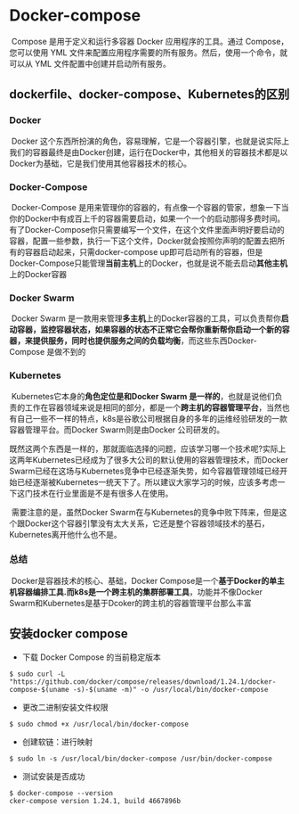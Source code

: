 # Docker-compose

​	Compose 是用于定义和运行多容器 Docker 应用程序的工具。通过 Compose，您可以使用 YML 文件来配置应用程序需要的所有服务。然后，使用一个命令，就可以从 YML 文件配置中创建并启动所有服务。

## dockerfile、docker-compose、Kubernetes的区别

### Docker

​	Docker 这个东西所扮演的角色，容易理解，它是一个容器引擎，也就是说实际上我们的容器最终是由Docker创建，运行在Docker中，其他相关的容器技术都是以Docker为基础，它是我们使用其他容器技术的核心。

### Docker-Compose

​	Docker-Compose 是用来管理你的容器的，有点像一个容器的管家，想象一下当你的Docker中有成百上千的容器需要启动，如果一个一个的启动那得多费时间。有了Docker-Compose你只需要编写一个文件，在这个文件里面声明好要启动的容器，配置一些参数，执行一下这个文件，Docker就会按照你声明的配置去把所有的容器启动起来，只需docker-compose up即可启动所有的容器，但是Docker-Compose只能管理**当前主机**上的Docker，也就是说不能去启动**其他主机**上的Docker容器

### Docker Swarm

​	Docker Swarm 是一款用来管理**多主机**上的Docker容器的工具，可以负责帮你**启动容器，监控容器状态，如果容器的状态不正常它会帮你重新帮你启动一个新的容器，来提供服务，同时也提供服务之间的负载均衡**，而这些东西Docker-Compose 是做不到的

### Kubernetes

​	Kubernetes它本身的**角色定位是和Docker Swarm 是一样的**，也就是说他们负责的工作在容器领域来说是相同的部分，都是一个**跨主机的容器管理平台**，当然也有自己一些不一样的特点，k8s是谷歌公司根据自身的多年的运维经验研发的一款容器管理平台。而Docker Swarm则是由Docker 公司研发的。

​	既然这两个东西是一样的，那就面临选择的问题，应该学习哪一个技术呢?实际上这两年Kubernetes已经成为了很多大公司的默认使用的容器管理技术，而Docker Swarm已经在这场与Kubernetes竞争中已经逐渐失势，如今容器管理领域已经开始已经逐渐被Kubernetes一统天下了。所以建议大家学习的时候，应该多考虑一下这门技术在行业里面是不是有很多人在使用。

​	需要注意的是，虽然Docker Swarm在与Kubernetes的竞争中败下阵来，但是这个跟Docker这个容器引擎没有太大关系，它还是整个容器领域技术的基石，Kubernetes离开他什么也不是。

### 总结
​	Docker是容器技术的核心、基础，Docker Compose是一个**基于Docker的单主机容器编排工具.而k8s是一个跨主机的集群部署工具**，功能并不像Docker Swarm和Kubernetes是基于Dcoker的跨主机的容器管理平台那么丰富

## 安装docker compose

* 下载 Docker Compose 的当前稳定版本

```shell
$ sudo curl -L "https://github.com/docker/compose/releases/download/1.24.1/docker-compose-$(uname -s)-$(uname -m)" -o /usr/local/bin/docker-compose

```

* 更改二进制安装文件权限

```shell
$ sudo chmod +x /usr/local/bin/docker-compose
```

* 创建软链：进行映射

```shell
$ sudo ln -s /usr/local/bin/docker-compose /usr/bin/docker-compose
```

* 测试安装是否成功

```shell
$ docker-compose --version
cker-compose version 1.24.1, build 4667896b
```

